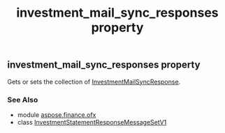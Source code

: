 ﻿---
title: investment_mail_sync_responses property
second_title: Aspose.Finance for Python via .NET API References
description: 
type: docs
weight: 30
url: /python-net/aspose.finance.ofx/investmentstatementresponsemessagesetv1/investment_mail_sync_responses/
is_root: false
---

## investment_mail_sync_responses property


Gets or sets the collection of [InvestmentMailSyncResponse](/finance/python-net/aspose.finance.ofx.investment/investmentmailsyncresponse).

### See Also
* module [aspose.finance.ofx](../../)
* class [InvestmentStatementResponseMessageSetV1](/finance/python-net/aspose.finance.ofx/investmentstatementresponsemessagesetv1)
